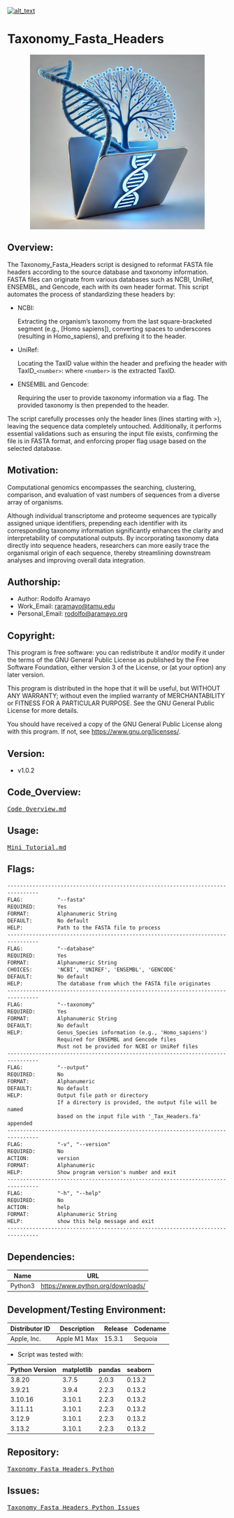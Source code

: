 [![alt_text](https://zenodo.org/badge/DOI/10.5281/zenodo.14967827.svg)](https://doi.org/10.5281/zenodo.14967827)

# Taxonomy_Fasta_Headers

<p align="center">
<img src="https://github.com/raramayo/Taxonomy_Fasta_Headers_Python/blob/main/Images/Taxonomy_Fasta_Headers_Logo.png" width="400" height="400" style="display: block; margin: 0 auto">

## Overview:

The Taxonomy_Fasta_Headers script is designed to reformat FASTA file headers
according to the source database and taxonomy information. FASTA files can
originate from various databases such as NCBI, UniRef, ENSEMBL, and Gencode,
each with its own header format. This script automates the process of
standardizing these headers by:

+ NCBI:

  Extracting the organism’s taxonomy from the last square-bracketed segment
  (e.g., [Homo sapiens]), converting spaces to underscores (resulting in
  Homo_sapiens), and prefixing it to the header.

+ UniRef:

  Locating the TaxID value within the header and prefixing the header with
  TaxID_`<number>`: where `<number>` is the extracted TaxID.

+ ENSEMBL and Gencode:

  Requiring the user to provide taxonomy information via a flag. The provided
  taxonomy is then prepended to the header.

The script carefully processes only the header lines (lines starting with >),
leaving the sequence data completely untouched. Additionally, it performs
essential validations such as ensuring the input file exists, confirming the
file is in FASTA format, and enforcing proper flag usage based on the selected
database.


## Motivation:

Computational genomics encompasses the searching, clustering,
comparison, and evaluation of vast numbers of sequences from a diverse
array of organisms.

Although individual transcriptome and proteome sequences are typically
assigned unique identifiers, prepending each identifier with its
corresponding taxonomy information significantly enhances the clarity
and interpretability of computational outputs. By incorporating
taxonomy data directly into sequence headers, researchers can more
easily trace the organismal origin of each sequence, thereby
streamlining downstream analyses and improving overall data
integration.

## Authorship:

+ Author:         Rodolfo Aramayo
+ Work_Email:     raramayo@tamu.edu
+ Personal_Email: rodolfo@aramayo.org

## Copyright:

This program is free software: you can redistribute it and/or modify
it under the terms of the GNU General Public License as published by
the Free Software Foundation, either version 3 of the License, or (at
your option) any later version.

This program is distributed in the hope that it will be useful, but
WITHOUT ANY WARRANTY; without even the implied warranty of
MERCHANTABILITY or FITNESS FOR A PARTICULAR PURPOSE. See the GNU
General Public License for more details.

You should have received a copy of the GNU General Public License
along with this program. If not, see <https://www.gnu.org/licenses/>.

## Version:

+ v1.0.2

## Code_Overview:

<pre>
<a href="https://github.com/raramayo/Taxonomy_Fasta_Headers_Python/blob/main/Docs/Code_Overview.md" target="_blank">Code_Overview.md</a>
</pre>

## Usage:

<pre>
<a href="https://github.com/raramayo/Taxonomy_Fasta_Headers_Python/blob/main/Docs/Mini_Tutorial.md" target="_blank">Mini_Tutorial.md</a>
</pre>

## Flags:

```
--------------------------------------------------------------------------------
FLAG:           "--fasta"
REQUIRED:       Yes
FORMAT:         Alphanumeric String
DEFAULT:        No default
HELP:           Path to the FASTA file to process
--------------------------------------------------------------------------------
FLAG:           "--database"
REQUIRED:       Yes
FORMAT:         Alphanumeric String
CHOICES:        'NCBI', 'UNIREF', 'ENSEMBL', 'GENCODE'
DEFAULT:        No default
HELP:           The database from which the FASTA file originates
--------------------------------------------------------------------------------
FLAG:           "--taxonomy"
REQUIRED:       Yes
FORMAT:         Alphanumeric String
DEFAULT:        No default
HELP:           Genus_Species information (e.g., 'Homo_sapiens')
                Required for ENSEMBL and Gencode files
                Must not be provided for NCBI or UniRef files
--------------------------------------------------------------------------------
FLAG:           "--output"
REQUIRED:       No
FORMAT:         Alphanumeric
DEFAULT:        No default
HELP:           Output file path or directory
                If a directory is provided, the output file will be named
                based on the input file with '_Tax_Headers.fa' appended
--------------------------------------------------------------------------------
FLAG:           "-v", "--version"
REQUIRED:       No
ACTION:         version
FORMAT:         Alphanumeric
HELP:           Show program version's number and exit
--------------------------------------------------------------------------------
FLAG:           "-h", "--help"
REQUIRED:       No
ACTION:         help
FORMAT:         Alphanumeric String
HELP:           show this help message and exit
--------------------------------------------------------------------------------
```

## Dependencies:

| Name    | URL                               |
|---------|-----------------------------------|
| Python3 | https://www.python.org/downloads/ |

## Development/Testing Environment:

| Distributor ID | Description  | Release | Codename |
|----------------|--------------|---------|----------|
| Apple, Inc.    | Apple M1 Max | 15.3.1  | Sequoia  |

+ Script was tested with:

| Python Version | matplotlib | pandas | seaborn |
|----------------|------------|--------|---------|
| 3.8.20         | 3.7.5      | 2.0.3  | 0.13.2  |
| 3.9.21         | 3.9.4      | 2.2.3  | 0.13.2  |
| 3.10.16        | 3.10.1     | 2.2.3  | 0.13.2  |
| 3.11.11        | 3.10.1     | 2.2.3  | 0.13.2  |
| 3.12.9         | 3.10.1     | 2.2.3  | 0.13.2  |
| 3.13.2         | 3.10.1     | 2.2.3  | 0.13.2  |

## Repository:

<pre>
<a href="https://github.com/raramayo/Taxonomy_Fasta_Headers_Python" target="_blank">Taxonomy_Fasta_Headers_Python</a>
</pre>

## Issues:

<pre>
<a href="https://github.com/raramayo/Taxonomy_Fasta_Headers_Python/issues" target="_blank">Taxonomy_Fasta_Headers_Python_Issues</a>
</pre>
